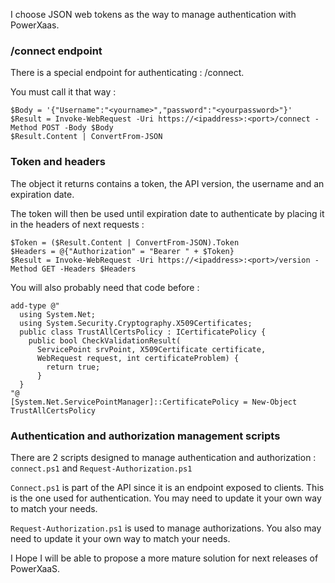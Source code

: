 
I choose JSON web tokens as the way to manage authentication with PowerXaas.

### /connect endpoint

There is a special endpoint for authenticating : /connect.

You must call it that way :

    $Body = '{"Username":"<yourname>","password":"<yourpassword>"}'
    $Result = Invoke-WebRequest -Uri https://<ipaddress>:<port>/connect -Method POST -Body $Body
    $Result.Content | ConvertFrom-JSON


### Token and headers

The object it returns contains a token, the API version, the username and an expiration date.

The token will then be used until expiration date to authenticate by placing it in the headers of next requests :

    $Token = ($Result.Content | ConvertFrom-JSON).Token
    $Headers = @{"Authorization" = "Bearer " + $Token}
    $Result = Invoke-WebRequest -Uri https://<ipaddress>:<port>/version -Method GET -Headers $Headers

You will also probably need that code before :

    add-type @"
      using System.Net;
      using System.Security.Cryptography.X509Certificates;
      public class TrustAllCertsPolicy : ICertificatePolicy {
        public bool CheckValidationResult(
          ServicePoint srvPoint, X509Certificate certificate,
          WebRequest request, int certificateProblem) {
            return true;
          }
      }
    "@
    [System.Net.ServicePointManager]::CertificatePolicy = New-Object TrustAllCertsPolicy


### Authentication and authorization management scripts

There are 2 scripts designed to manage authentication and authorization : `connect.ps1` and `Request-Authorization.ps1`

`Connect.ps1` is part of the API since it is an endpoint exposed to clients. This is the one used for authentication. You may need to update it your own way to match your needs.

`Request-Authorization.ps1` is used to manage authorizations. You also may need to update it your own way to match your needs.

I Hope I will be able to propose a more mature solution for next releases of PowerXaaS.
